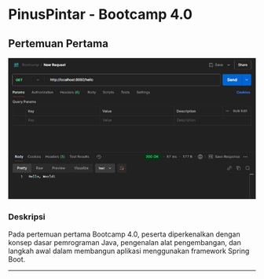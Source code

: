 # PinusPintar - Bootcamp 4.0

## Pertemuan Pertama

![Pertemuan Pertama](bootcamp/src/main/resources/asset/pertemuan_1.png)

### Deskripsi
Pada pertemuan pertama Bootcamp 4.0, peserta diperkenalkan dengan konsep dasar pemrograman Java, pengenalan alat pengembangan, dan langkah awal dalam membangun aplikasi menggunakan framework Spring Boot.

---
